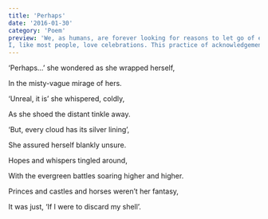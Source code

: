 ```yaml
---
title: 'Perhaps'
date: '2016-01-30'
category: 'Poem'
preview: 'We, as humans, are forever looking for reasons to let go of everything and celebrate, right? Celebrate with lessons taught to us by life, to help better ourselves for whatever reason we’re here for or plainly put, maybe just to puff off the undesired tension around.
I, like most people, love celebrations. This practice of acknowledgement, of appreciation, of loosening up, does things to our otherwise overworked and crippling spirits......'
---
```


‘Perhaps…’ she wondered as she wrapped herself,

In the misty-vague mirage of hers. 

‘Unreal, it is’ she whispered, coldly,

As she shoed the distant tinkle away. 

‘But, every cloud has its silver lining’,

She assured herself blankly unsure. 

Hopes and whispers tingled around,

With the evergreen battles soaring higher and higher. 

Princes and castles and horses weren’t her fantasy,

It was just, ‘If I were to discard my shell’.